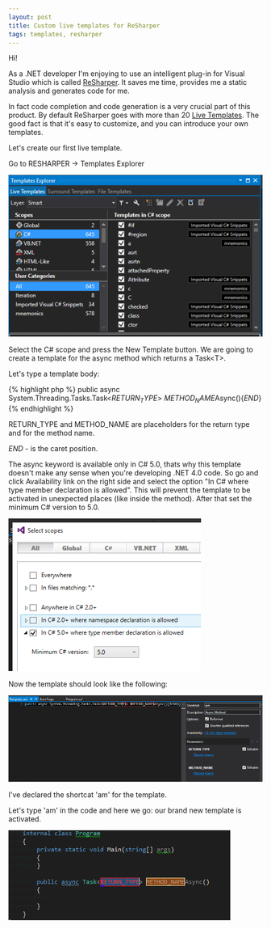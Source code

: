 ```yaml
---
layout: post
title: Custom live templates for ReSharper
tags: templates, resharper
---
```


Hi!

As a .NET developer I'm enjoying to use an intelligent plug-in for Visual Studio which is called [ReSharper](https://www.jetbrains.com/resharper/).
It saves me time, provides me a static analysis and generates code for me.

In fact code completion and code generation is a very crucial part of this product. By default ReSharper goes with more than 20 [Live Templates](https://www.jetbrains.com/resharper/features/code_templates.html). The good fact is that it's easy to customize, and you can introduce your own templates.

Let's create our first live template.

Go to RESHARPER -> Templates Explorer 

![Template Explorer](/images/resharper-custom-live-templates/templates-explorer.PNG)

Select the C# scope and press the New Template button. 
We are going to create a template for the async method which returns a Task\<T\>.

Let's type a template body:

{% highlight php %}
public async System.Threading.Tasks.Task<$RETURN_TYPE$> $METHOD_NAME$Async(){$END$}
{% endhighlight %}

RETURN\_TYPE and METHOD\_NAME are placeholders for the return type and for the method name.

$END$ - is the caret position. 

The async keyword is available only in C# 5.0, thats why this template doesn't make any sense when you're developing .NET 4.0 code. So go and click Availability link on the right side and select the option "In C# where type member declaration is allowed". This will prevent the template to be activated in unexpected places (like inside the method). After that set the minimum C# version to 5.0.


![availability](/images/resharper-custom-live-templates/availability.PNG)

Now the template should look like the following:

![Result](/images/resharper-custom-live-templates/overview.png)

I've declared the shortcat 'am' for the template.

Let's type 'am' in the code and here we go: our brand new template is activated.

![Template in action](/images/resharper-custom-live-templates/in-action.png)
